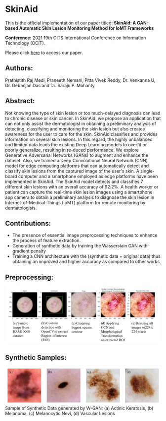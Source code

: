 # SkinAid
This is the official implementation of our paper titled:  **SkinAid: A GAN-based Automatic Skin Lesion Monitoring Method for IoMT Frameworks**

**Conference:** 2021 19th OITS International Conference on Information Technology (OCIT). 

Please click [here](https://ieeexplore.ieee.org/document/9719383) to access our paper. 

## Authors:
Prathistith Raj Medi, Praneeth Nemani, Pitta Vivek Reddy, Dr. Venkanna U, Dr. Debanjan Das and Dr. Saraju P. Mohanty

## Abstract:
Not knowing the type of skin lesion or too much-delayed diagnosis can lead to chronic disease or skin cancer. In SkinAid, we propose an application that can not only assist the dermatologist in obtaining a preliminary analysis of detecting, classifying and monitoring the skin lesion but also creates awareness for the user to care for the skin. SkinAid classifies and provides information on several skin lesions. In this regard, the highly unbalanced and limited data leads the existing Deep Learning models to overfit or poorly generalize, resulting in re-duced performance. We explore Generative Adversarial Networks (GANs) to augment and enhance the dataset. Also, we trained a Deep Convolutional Neural Network (CNN) model for edge computing platforms that can automatically detect and classify skin lesions from the captured image of the user's skin. A single-board computer and a smartphone employed as edge platforms have been implemented in SkinAid. The SkinAid model detects and classifies 7 different skin lesions with an overall accuracy of 92.2%. A health worker or patient can capture the real-time skin lesion images using a smartphone app camera to obtain a preliminary analysis to diagnose the skin lesion in Internet-of-Medical-Things (IoMT) platform for remote monitoring by dermatologists.

## Contributions:
- The presence of essential image preprocessing techniques to enhance the process of feature extraction.
- Generation of synthetic data by training the Wasserstain GAN with gradient penalty
- Training a CNN architecture with the (synthetic data + original data) thus obtaining an improved and higher accuracy as compared to other works

## Preprocessing:
<img src="Images/ImgPP_page-0001.jpg" width="1000"/>

## Synthetic Samples:
<img src="Images/GAN Results_page-0001.jpg" width="1000"/>
Sample of Synthetic Data generated by W-GAN: (a) Actinic Keratosis, (b) Melanoma, (c) Melanocytic Nevi, (d) Vascular Lesions

